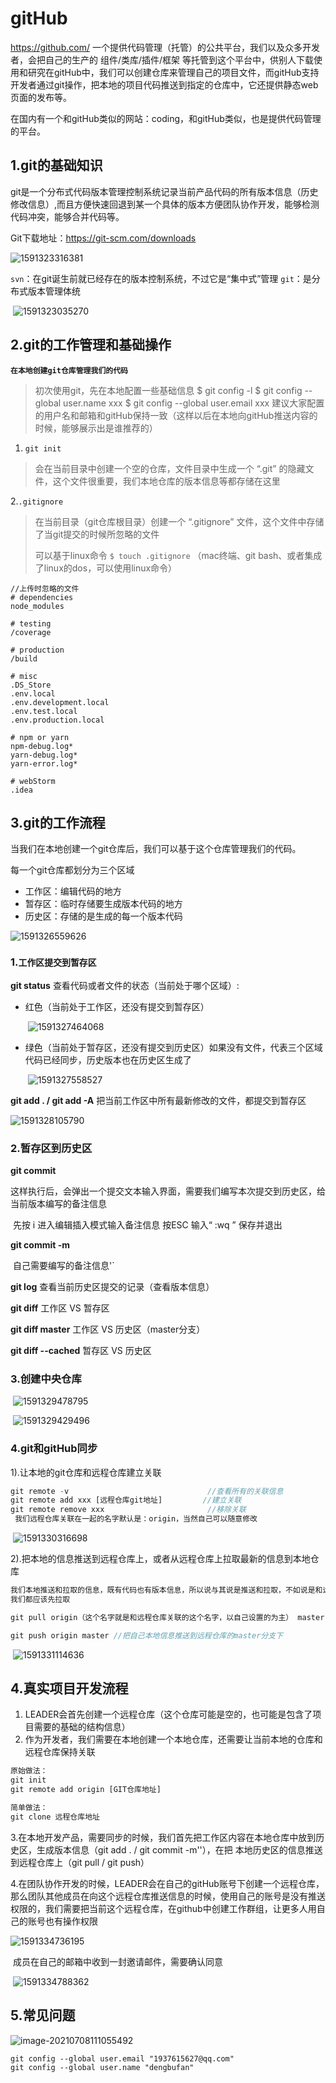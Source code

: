 # gitHub

https://github.com/ 一个提供代码管理（托管）的公共平台，我们以及众多开发者，会把自己的生产的 组件/类库/插件/框架 等托管到这个平台中，供别人下载使用和研究在gitHub中，我们可以创建仓库来管理自己的项目文件，而gitHub支持开发者通过git操作，把本地的项目代码推送到指定的仓库中，它还提供静态web页面的发布等。

在国内有一个和gitHub类似的网站：coding，和gitHub类似，也是提供代码管理的平台。

## 1.git的基础知识

git是一个分布式代码版本管理控制系统记录当前产品代码的所有版本信息（历史修改信息）,而且方便快速回退到某一个具体的版本方便团队协作开发，能够检测代码冲突，能够合并代码等。

Git下载地址：<https://git-scm.com/downloads> 

![1591323316381](git.assets/1591323609716.png)

`svn`：在git诞生前就已经存在的版本控制系统，不过它是“集中式”管理
`git`：是分布式版本管理体统

​	![1591323035270](git.assets/1591323035270.png)

## 2.git的工作管理和基础操作

**`在本地创建git仓库管理我们的代码`**

> 初次使用git，先在本地配置一些基础信息
> \$ git config -l
> \$ git config --global user.name  xxx
> \$ git config --global user.email  xxx
> 建议大家配置的用户名和邮箱和gitHub保持一致（这样以后在本地向gitHub推送内容的时候，能够展示出是谁推荐的）

1. `git init`

> 会在当前目录中创建一个空的仓库，文件目录中生成一个 “.git” 的隐藏文件，这个文件很重要，我们本地仓库的版本信息等都存储在这里

  2.`.gitignore`

> 在当前目录（git仓库根目录）创建一个 “.gitignore” 文件，这个文件中存储了当git提交的时候所忽略的文件
>
> 可以基于linux命令 `$ touch .gitignore` （mac终端、git bash、或者集成了linux的dos，可以使用linux命令）

```
//上传时忽略的文件
# dependencies
node_modules

# testing
/coverage

# production
/build

# misc
.DS_Store
.env.local
.env.development.local
.env.test.local
.env.production.local

# npm or yarn
npm-debug.log*
yarn-debug.log*
yarn-error.log*

# webStorm
.idea
```

## 3.git的工作流程

当我们在本地创建一个git仓库后，我们可以基于这个仓库管理我们的代码。

每一个git仓库都划分为三个区域

- 工作区：编辑代码的地方
- 暂存区：临时存储要生成版本代码的地方
- 历史区：存储的是生成的每一个版本代码

![1591326559626](git.assets/1591326559626.png)

### **1.`工作区提交到暂存区`**

**git status**
查看代码或者文件的状态（当前处于哪个区域）: 

- 红色（当前处于工作区，还没有提交到暂存区）

  ​	![1591327464068](git.assets/1591327464068.png)

- 绿色（当前处于暂存区，还没有提交到历史区）如果没有文件，代表三个区域代码已经同步，历史版本也在历史区生成了

  ​	![1591327558527](git.assets/1591327558527.png)

**git add . /   git add -A**
把当前工作区中所有最新修改的文件，都提交到暂存区

![1591328105790](git.assets/1591328105790.png)

### 2.**暂存区到历史区**

**git commit**

​      这样执行后，会弹出一个提交文本输入界面，需要我们编写本次提交到历史区，给当前版本编写的备注信息

​      先按   i     进入编辑插入模式输入备注信息   按ESC   输入“ :wq ”     保存并退出

**git commit -m**

​      自己需要编写的备注信息'`

**git log**
      查看当前历史区提交的记录（查看版本信息）

**git diff**
      工作区 VS 暂存区

**git diff master**
      工作区 VS 历史区（master分支）

**git diff --cached**
       暂存区 VS 历史区

### **3.创建中央仓库**

​	![1591329478795](git.assets/1591329478795.png)

​	![1591329429496](git.assets/1591329429496.png)

### **4.git和gitHub同步**

 1).让本地的git仓库和远程仓库建立关联

~~~JavaScript
git remote -v                               //查看所有的关联信息
git remote add xxx [远程仓库git地址]         //建立关联
git remote remove xxx                       //移除关联
 我们远程仓库关联在一起的名字默认是：origin，当然自己可以随意修改
~~~

​	![1591330316698](git.assets/1591330316698.png)

  2).把本地的信息推送到远程仓库上，或者从远程仓库上拉取最新的信息到本地仓库

~~~javascript
我们本地推送和拉取的信息，既有代码也有版本信息，所以说与其说是推送和拉取，不如说是和远程仓库保持信息的同步在推送之前，
我们都应该先拉取

git pull origin（这个名字就是和远程仓库关联的这个名字，以自己设置的为主） master  //从远程仓库的master分支拉取最新的信息

git push origin master //把自己本地信息推送到远程仓库的master分支下
~~~

​	![1591331114636](git.assets/1591331114636.png)

## 4.真实项目开发流程

1. LEADER会首先创建一个远程仓库（这个仓库可能是空的，也可能是包含了项目需要的基础的结构信息）
2. 作为开发者，我们需要在本地创建一个本地仓库，还需要让当前本地的仓库和远程仓库保持关联

~~~JavaScript
原始做法：
git init 
git remote add origin [GIT仓库地址]

简单做法：
git clone 远程仓库地址
~~~

 3.在本地开发产品，需要同步的时候，我们首先把工作区内容在本地仓库中放到历史区，生成版本信息（git add . / git commit -m''），在把   本地历史区的信息推送到远程仓库上（git pull / git push）

 4.在团队协作开发的时候，LEADER会在自己的gitHub账号下创建一个远程仓库，那么团队其他成员在向这个远程仓库推送信息的时候，使用自己的账号是没有推送权限的，我们需要把当前这个远程仓库，在github中创建工作群组，让更多人用自己的账号也有操作权限

![1591334736195](git.assets/1591334736195.png)

​    成员在自己的邮箱中收到一封邀请邮件，需要确认同意

​	![1591334788362](git.assets/1591334788362.png)

## 5.常见问题

![image-20210708111055492](5.git.assets/image-20210708111055492.png)

~~~
git config --global user.email "1937615627@qq.com"  
git config --global user.name "dengbufan"
~~~





